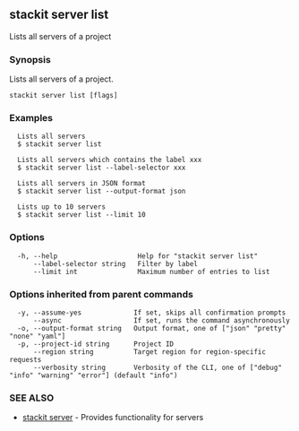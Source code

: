 ## stackit server list

Lists all servers of a project

### Synopsis

Lists all servers of a project.

```
stackit server list [flags]
```

### Examples

```
  Lists all servers
  $ stackit server list

  Lists all servers which contains the label xxx
  $ stackit server list --label-selector xxx

  Lists all servers in JSON format
  $ stackit server list --output-format json

  Lists up to 10 servers
  $ stackit server list --limit 10
```

### Options

```
  -h, --help                    Help for "stackit server list"
      --label-selector string   Filter by label
      --limit int               Maximum number of entries to list
```

### Options inherited from parent commands

```
  -y, --assume-yes             If set, skips all confirmation prompts
      --async                  If set, runs the command asynchronously
  -o, --output-format string   Output format, one of ["json" "pretty" "none" "yaml"]
  -p, --project-id string      Project ID
      --region string          Target region for region-specific requests
      --verbosity string       Verbosity of the CLI, one of ["debug" "info" "warning" "error"] (default "info")
```

### SEE ALSO

* [stackit server](./stackit_server.md)	 - Provides functionality for servers

